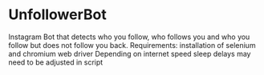 # UnfollowerBot
Instagram Bot that detects who you follow, who follows you and who you follow but does not follow you back.
Requirements: installation of selenium and chromium web driver
              Depending on internet speed sleep delays may need to be adjusted in script
